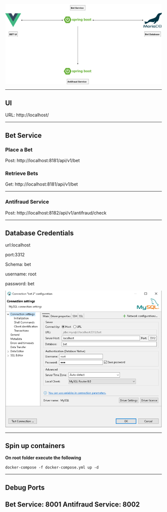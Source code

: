 ![plot](./enviroment/images/bet-workshop.png)

-----

## UI

URL: http://localhost/

-----
## Bet Service

### Place a Bet

Post: http://localhost:8181/api/v1/bet


### Retrieve Bets

Get: http://localhost:8181/api/v1/bet

-----

### Antifraud Service
Post: http://localhost:8182/api/v1/antifraud/check

-----

## Database Credentials

url:localhost

port:3312

Schema: bet

username: root

password: bet

![plot](./enviroment/images/database_connection_info.png)

-----

## Spin up containers

**On root folder execute the following**

```
docker-compose -f docker-compose.yml up -d
```
-----

## Debug Ports

Bet Service: 8001
Antifraud Service: 8002
-----